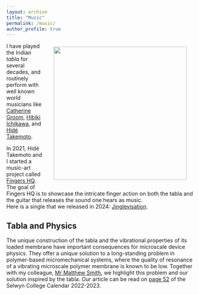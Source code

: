 ```yaml
---
layout: archive
title: "Music"
permalink: /music/
author_profile: true
---
```



<img align = "right" src="https://deepak-venkateshvaran.github.io/portfolio/images/deepak-groom.png" width="350" style="padding-right: 30px; padding-left: 20px; padding-bottom: 20px; padding-top: 10px;">

I have played the Indian *tabla* for several decades, and routinely perform with well known world musicians like [Catherine Groom](https://www.mus.cam.ac.uk/directory/catherine-groom), [Hibiki Ichikawa](https://hibikishamisen.com/), and [Hidé Takemoto](https://www.hideguitar.com/). 

In 2021, Hidé Takemoto and I started a music-art project called [Fingers HQ](https://www.youtube.com/@FingersHQ). The goal of Fingers HQ is to showcase the intricate finger action on both the tabla and the guitar that releases the sound one hears as music.  
Here is a single that we released in 2024: [Jinglevisation](https://snd.click/ieci).


## Tabla and Physics

The unique construction of the tabla and the vibrational properties of its loaded membrane have important consequences for microscale device physics. They offer a unique solution to a long-standing problem in polymer-based micromechanical systems, where the quality of resonance of a vibrating microscale polymer membrane is known to be low. Together with my colleague, [Mr Matthew Smith](https://www.sel.cam.ac.uk/people/mr-matthew-smith), we highlight this problem and our solution inspired by the  tabla. Our article can be read on [page 52](https://www.sel.cam.ac.uk/sites/default/files/2023-11/Selwyn%20Calendar%202022-23.pdf#page=27) of the Selwyn College Calendar 2022-2023. 


<object data="https://www.sel.cam.ac.uk/sites/default/files/2023-11/Selwyn%20Calendar%202022-23.pdf#page=27" width="1000" height="768" type='application/pdf'></object>
